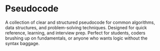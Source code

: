 # Pseudocode
A collection of clear and structured pseudocode for common algorithms, data structures, and problem-solving techniques. Designed for quick reference, learning, and interview prep. Perfect for students, coders brushing up on fundamentals, or anyone who wants logic without the syntax baggage.
